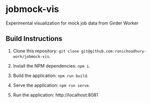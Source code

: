 # jobmock-vis
Experimental visualization for mock job data from Girder Worker

## Build Instructions

1. Clone this repository: `git clone git@github.com:ronichoudhury-work/jobmock-vis`.

2. Install the NPM dependencies: `npm i`.

3. Build the application: `npm run build`.

4. Serve the application: `npm run serve`.

5. Run the application: http://localhost:8081

